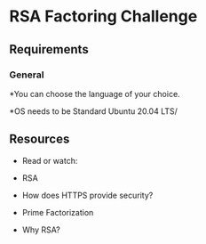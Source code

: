 # RSA Factoring Challenge

## Requirements

### General

*You can choose the language of your choice.

*OS needs to be Standard Ubuntu 20.04 LTS/

## Resources

* Read or watch:

* RSA

* How does HTTPS provide security?

* Prime Factorization

* Why RSA?
